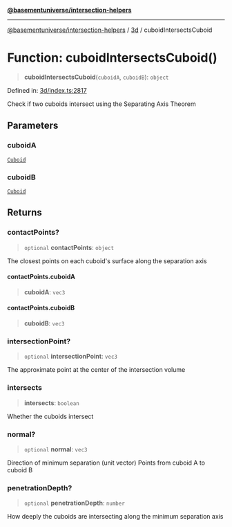 [**@basementuniverse/intersection-helpers**](../../README.md)

***

[@basementuniverse/intersection-helpers](../../README.md) / [3d](../README.md) / cuboidIntersectsCuboid

# Function: cuboidIntersectsCuboid()

> **cuboidIntersectsCuboid**(`cuboidA`, `cuboidB`): `object`

Defined in: [3d/index.ts:2817](https://github.com/basementuniverse/intersection-helpers/blob/a748c1cf3d5365b189253eb2878888a254b5c3a1/src/3d/index.ts#L2817)

Check if two cuboids intersect using the Separating Axis Theorem

## Parameters

### cuboidA

[`Cuboid`](../types/type-aliases/Cuboid.md)

### cuboidB

[`Cuboid`](../types/type-aliases/Cuboid.md)

## Returns

### contactPoints?

> `optional` **contactPoints**: `object`

The closest points on each cuboid's surface along the separation axis

#### contactPoints.cuboidA

> **cuboidA**: `vec3`

#### contactPoints.cuboidB

> **cuboidB**: `vec3`

### intersectionPoint?

> `optional` **intersectionPoint**: `vec3`

The approximate point at the center of the intersection volume

### intersects

> **intersects**: `boolean`

Whether the cuboids intersect

### normal?

> `optional` **normal**: `vec3`

Direction of minimum separation (unit vector)
Points from cuboid A to cuboid B

### penetrationDepth?

> `optional` **penetrationDepth**: `number`

How deeply the cuboids are intersecting along the minimum separation axis
